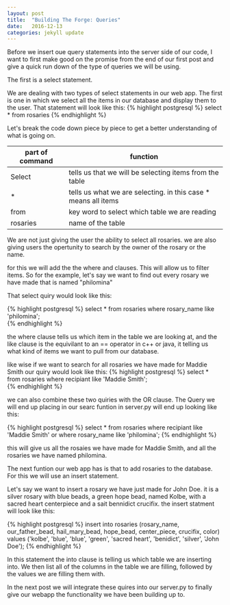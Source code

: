 ```yaml
---
layout: post
title:  "Building The Forge: Queries"
date:   2016-12-13
categories: jekyll update
---
```


Before we insert oue query statements into the server side of our code, I want to first make good on the 
    promise from the end of our first post and 
    give a quick run down of the type of queries we will be using. 

The first is a select statement. 

We are dealing with two types of select statements in our web app. The first is one in which we 
    select all the items in our database and display them to the user. That statement will look like this: 
{% highlight postgresql %} 
    select * from rosaries
{% endhighlight %} 

Let's break the code down piece by piece to get a better understanding of what is going on. 

| part of command | function                                                       |                                                
| -------------- | ------------------------------------------------------------- |
| Select         | tells us that we will be selecting items from the table        |
| *              | tells us what we are selecting. in this case * means all items |
| from            | key word to select which table we are reading                  | 
| rosaries        | name of the table                                              | 

We are not just giving the user the ability to select all rosaries. 
    we are also giving users the opertunity to search by the owner of the rosary 
    or the name. 

for this we will add the the where and clauses. This will allow us to filter items. 
    So for the example, let's say we want to find out every rosary we have made that is named "philomina"

That select quiry would look like this: 

{% highlight postgresql %} 
select * from rosaries where rosary_name like 'philomina';  
{% endhighlight %} 

the where clause tells us which item in the table we are looking at, 
    and the like clause is the equivilant to an == operator in c++ or java, it 
    telling us what kind of items we want to pull from our database. 

like wise if we want to search for all rosaries we have made for Maddie Smith our quiry would look like this: 
{% highlight postgresql %} 
select * from rosaries where recipiant like 'Maddie Smith';  
{% endhighlight %} 

we can also combine these two quiries with the OR clause. The Query we will end up placing in our searc funtion 
    in server.py will end up looking like this: 

{% highlight postgresql %} 
select * from rosaries where recipiant like 'Maddie Smith' or where rosary_name like 'philomina';
{% endhighlight %} 

this will give us all the rosaies we have made for Maddie Smith, and all the rosaries we have named 
    philomina. 

The next funtion our web app has is that to add rosaries to the database. For this we will use an insert statement. 

Let's say we want to insert a rosary we have just made for  John Doe. 
    it is a silver rosary with blue beads, a green hope bead, named Kolbe, with a sacred heart centerpiece and a
    sait bennidict crucifix. the insert statment will look like this: 

{% highlight postgresql %} 
insert into rosaries (rosary_name, our_father_bead, hail_mary_bead, hope_bead, center_piece, crucifix, color) 
    values ('kolbe', 'blue', 'blue', 'green', 'sacred heart', 'benidict', 'silver', 'John Doe'); 
{% endhighlight %} 

In this statement the into clause is telling us which table we are inserting into. We then list all of the columns in the table we are filling, followed by the values we are filling them with. 

In the next post we will integrate these quires into our server.py to finally give our webapp the functionality we 
    have been building up to. 